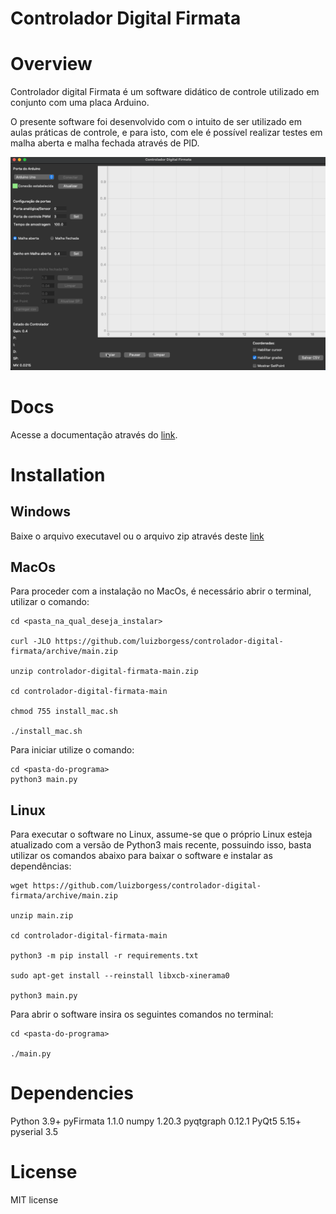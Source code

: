 # Controlador Digital Firmata
 

# Overview

 Controlador digital Firmata é um software didático de controle utilizado em conjunto com uma placa Arduino. 
 
 O presente software foi desenvolvido com o intuito de ser utilizado em aulas práticas de controle, e para isto, com ele é possível realizar testes em malha aberta e malha fechada através de PID.

![](Images/4.gif)

# Docs

Acesse a documentação através do [link](https://luizborgess.github.io/controlador-digital-firmata/).

# Installation

## Windows 

Baixe o arquivo executavel ou o arquivo zip através deste [link](https://github.com/luizborgess/controlador-digital-firmata/releases)

## MacOs

Para proceder com a instalação no MacOs, é necessário abrir o terminal, utilizar o comando:
```
cd <pasta_na_qual_deseja_instalar>

curl -JLO https://github.com/luizborgess/controlador-digital-firmata/archive/main.zip

unzip controlador-digital-firmata-main.zip

cd controlador-digital-firmata-main

chmod 755 install_mac.sh

./install_mac.sh
```

Para iniciar utilize o comando:

```
cd <pasta-do-programa>
python3 main.py
```


## Linux

Para executar o software no Linux, assume-se que o próprio Linux esteja atualizado com a versão de Python3 mais recente, possuindo isso, basta utilizar os comandos abaixo para baixar o software e instalar as dependências:

```
wget https://github.com/luizborgess/controlador-digital-firmata/archive/main.zip

unzip main.zip

cd controlador-digital-firmata-main

python3 -m pip install -r requirements.txt

sudo apt-get install --reinstall libxcb-xinerama0

python3 main.py
```

Para abrir o software insira os seguintes comandos no terminal:


```
cd <pasta-do-programa>

./main.py
```

# Dependencies

Python 3.9+
pyFirmata 1.1.0
numpy 1.20.3
pyqtgraph 0.12.1
PyQt5 5.15+
pyserial 3.5

# License

MIT license



